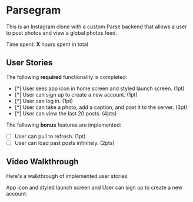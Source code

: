 # Parsegram
This is an Instagram clone with a custom Parse backend that allows a user to post photos and view a global photos feed.

Time spent: **X** hours spent in total

## User Stories

The following **required** functionality is completed:

- [*] User sees app icon in home screen and styled launch screen. (1pt)
- [*] User can sign up to create a new account. (1pt)
- [*] User can log in. (1pt)
- [*] User can take a photo, add a caption, and post it to the server. (3pt)
- [*] User can view the last 20 posts. (4pts)

The following **bonus** features are implemented:

- [ ] User can pull to refresh. (1pt)
- [ ] User can load past posts infinitely. (2pts)

## Video Walkthrough

Here's a walkthrough of implemented user stories:

App icon and styled launch screen and User can sign up to create a new account:




